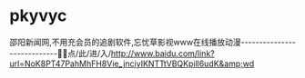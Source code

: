 # pkyvyc
邵阳新闻网,不用充会员的追剧软件,忘忧草影视www在线播放动漫----------------------------🤖🤖点/此/进/入/http://www.baidu.com/link?url=NoK8PT47PahMhFH8Vie_jnciyIKNTTtVBQKpill6udK&amp;wd
